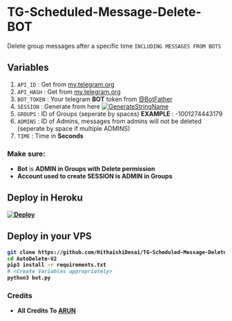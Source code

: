 # **TG-Scheduled-Message-Delete-BOT**
Delete group messages after a specific time `INCLUDING MESSAGES FROM BOTS`

## Variables
1. `API_ID` : Get from [my.telegram.org](https://my.telegram.org/)
2. `API_HASH` : Get from [my.telegram.org](https://my.telegram.org)
3. `BOT_TOKEN` : Your telegram **BOT** token from [@BotFather](https://t.me/BotFather)
4. `SESSION` : Generate from here [![GenerateStringName](https://img.shields.io/badge/repl.it-generateStringName-yellowgreen)](https://replit.com/@HithaishiDesai/STRING-SESSION)
5. `GROUPS` : ID of Groups (seperate by spaces) **EXAMPLE** : -1001274443179
6. `ADMINS` : ID of Admins, messages from admins will not be deleted (seperate by space if multiple ADMINS)
7. `TIME` : Time in **Seconds**

### Make sure:
- **Bot** is <b> ADMIN <b> in Groups with <b>Delete </b> permission
- Account used to create SESSION is <b> ADMIN </b> in Groups

## Deploy in Heroku
 [![Deploy](https://www2.assets.heroku.com/assets/elements/elements-buttons-2-4867044559069b937ba0fd078f5604f310a49928bd1b59fb3d2f0ff96e0d97c8.svg)](https://heroku.com/deploy?template=https://github.com/HithaishiDesai/TG-Scheduled-Message-Delete-BOT)

## Deploy in your VPS

```sh
git clone https://github.com/HithaishiDesai/TG-Scheduled-Message-Delete-BOT
cd AutoDelete-V2
pip3 install -r requirements.txt
# <Create Variables appropriately>
python3 bot.py
```

### Credits
- All Credits To [ARUN](https://t.me/arun_tg)
